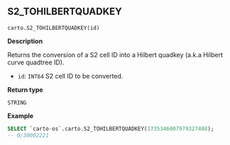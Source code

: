 ## S2_TOHILBERTQUADKEY

```sql:signature
carto.S2_TOHILBERTQUADKEY(id)
```

**Description**

Returns the conversion of a S2 cell ID into a Hilbert quadkey (a.k.a Hilbert curve quadtree ID).

* `id`: `INT64` S2 cell ID to be converted.

**Return type**

`STRING`


**Example**


```sql
SELECT `carto-os`.carto.S2_TOHILBERTQUADKEY(1735346007979327488);
-- 0/30002221
```